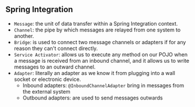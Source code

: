 ## Spring Integration

- `Message`: the unit of data transfer within a Spring Integration context.
- `Channel`: the pipe by which messages are relayed from one system to another.
- `Bridge`: is used to connect two message channels or adapters if for any reason they can't connect directly.
- `Service Activator`: allows us to execute any method on our POJO when a message is received from an inbound channel, and it allows us to write messages to an outward channel.
- `Adapter`: literally an adapter as we know it from plugging into a wall socket or electronic device.
    - Inbound adapters: `@InboundChannelAdapter` bring in messages from the external system
    - Outbound adapters: are used to send messages outwards